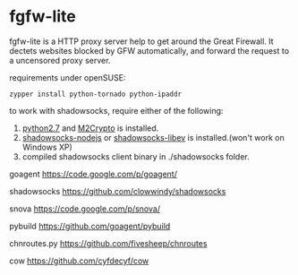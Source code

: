 fgfw-lite
============

fgfw-lite is a HTTP proxy server help to get around the Great Firewall. It dectets websites blocked by GFW automatically, and forward the request to a uncensored proxy server.

requirements under openSUSE:

    zypper install python-tornado python-ipaddr

to work with shadowsocks, require either of the following:

1. [python2.7](http://www.python.org/getit/) and [M2Crypto](http://chandlerproject.org/Projects/MeTooCrypto#Downloads) is installed.
2. [shadowsocks-nodejs](https://github.com/clowwindy/shadowsocks-nodejs) or [shadowsocks-libev](https://github.com/madeye/shadowsocks-libev) is installed.(won't work on Windows XP)
3. compiled shadowsocks client binary in ./shadowsocks folder.

goagent https://code.google.com/p/goagent/

shadowsocks https://github.com/clowwindy/shadowsocks

snova https://code.google.com/p/snova/

pybuild https://github.com/goagent/pybuild

chnroutes.py https://github.com/fivesheep/chnroutes

cow https://github.com/cyfdecyf/cow
